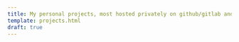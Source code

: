 ```yaml
---
title: My personal projects, most hosted privately on github/gitlab and most made with python, django, html and javascript.
template: projects.html
draft: true
---
```


